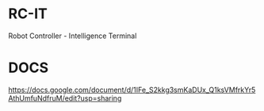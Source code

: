 # RC-IT
Robot Controller - Intelligence Terminal

# DOCS
https://docs.google.com/document/d/1IFe_S2kkg3smKaDUx_Q1ksVMfrkYr5AthUmfuNdfruM/edit?usp=sharing
